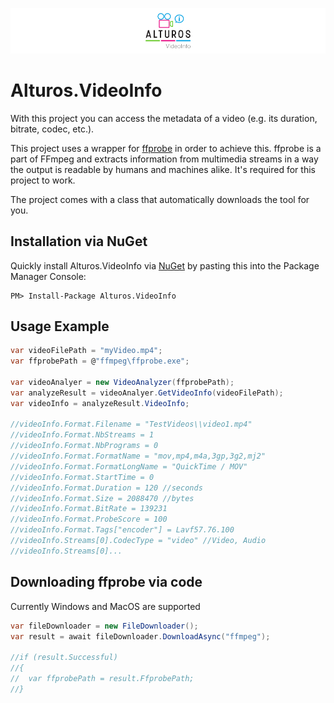 ![Alturos.VideoInfo](doc/logo-banner.png)

# Alturos.VideoInfo

With this project you can access the metadata of a video (e.g. its duration, bitrate, codec, etc.).

This project uses a wrapper for [ffprobe](https://ffmpeg.org/download.html) in order to achieve this. ffprobe is a part of FFmpeg and extracts information from multimedia streams in a way the output is readable by humans and machines alike. It's required for this project to work.

The project comes with a class that automatically downloads the tool for you.

## Installation via NuGet
Quickly install Alturos.VideoInfo via [NuGet](https://www.nuget.org/packages/Alturos.VideoInfo) by pasting this into the Package Manager Console:
```
PM> Install-Package Alturos.VideoInfo
```

## Usage Example
```cs
var videoFilePath = "myVideo.mp4";
var ffprobePath = @"ffmpeg\ffprobe.exe";

var videoAnalyer = new VideoAnalyzer(ffprobePath);
var analyzeResult = videoAnalyer.GetVideoInfo(videoFilePath);
var videoInfo = analyzeResult.VideoInfo;

//videoInfo.Format.Filename = "TestVideos\\video1.mp4"
//videoInfo.Format.NbStreams = 1
//videoInfo.Format.NbPrograms = 0
//videoInfo.Format.FormatName = "mov,mp4,m4a,3gp,3g2,mj2"
//videoInfo.Format.FormatLongName = "QuickTime / MOV"
//videoInfo.Format.StartTime = 0
//videoInfo.Format.Duration = 120 //seconds
//videoInfo.Format.Size = 2088470 //bytes
//videoInfo.Format.BitRate = 139231
//videoInfo.Format.ProbeScore = 100
//videoInfo.Format.Tags["encoder"] = Lavf57.76.100
//videoInfo.Streams[0].CodecType = "video" //Video, Audio
//videoInfo.Streams[0]...
```

## Downloading ffprobe via code
Currently Windows and MacOS are supported

```cs
var fileDownloader = new FileDownloader();
var result = await fileDownloader.DownloadAsync("ffmpeg");

//if (result.Successful)
//{
//	var ffprobePath = result.FfprobePath;
//}
```
